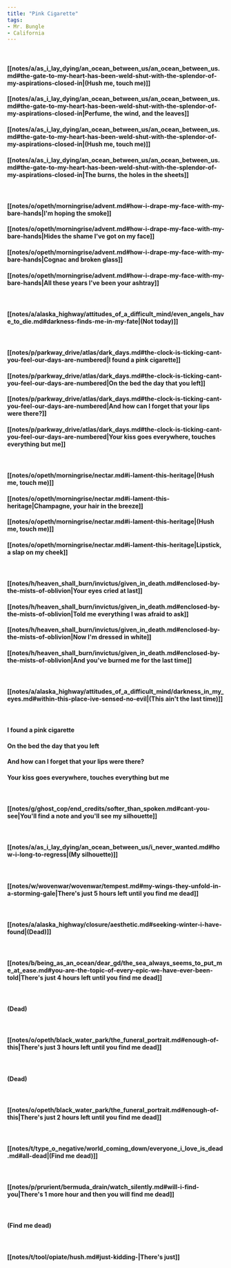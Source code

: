 ```yaml
---
title: "Pink Cigarette"
tags:
- Mr. Bungle
- California
---
```

&nbsp;
#### [[notes/a/as_i_lay_dying/an_ocean_between_us/an_ocean_between_us.md#the-gate-to-my-heart-has-been-weld-shut-with-the-splendor-of-my-aspirations-closed-in|(Hush me, touch me)]]
#### [[notes/a/as_i_lay_dying/an_ocean_between_us/an_ocean_between_us.md#the-gate-to-my-heart-has-been-weld-shut-with-the-splendor-of-my-aspirations-closed-in|Perfume, the wind, and the leaves]]
#### [[notes/a/as_i_lay_dying/an_ocean_between_us/an_ocean_between_us.md#the-gate-to-my-heart-has-been-weld-shut-with-the-splendor-of-my-aspirations-closed-in|(Hush me, touch me)]]
#### [[notes/a/as_i_lay_dying/an_ocean_between_us/an_ocean_between_us.md#the-gate-to-my-heart-has-been-weld-shut-with-the-splendor-of-my-aspirations-closed-in|The burns, the holes in the sheets]]
&nbsp;
#### [[notes/o/opeth/morningrise/advent.md#how-i-drape-my-face-with-my-bare-hands|I'm hoping the smoke]]
#### [[notes/o/opeth/morningrise/advent.md#how-i-drape-my-face-with-my-bare-hands|Hides the shame I've got on my face]]
#### [[notes/o/opeth/morningrise/advent.md#how-i-drape-my-face-with-my-bare-hands|Cognac and broken glass]]
#### [[notes/o/opeth/morningrise/advent.md#how-i-drape-my-face-with-my-bare-hands|All these years I've been your ashtray]]
&nbsp;
#### [[notes/a/alaska_highway/attitudes_of_a_difficult_mind/even_angels_have_to_die.md#darkness-finds-me-in-my-fate|(Not today)]]
&nbsp;
#### [[notes/p/parkway_drive/atlas/dark_days.md#the-clock-is-ticking-cant-you-feel-our-days-are-numbered|I found a pink cigarette]]
#### [[notes/p/parkway_drive/atlas/dark_days.md#the-clock-is-ticking-cant-you-feel-our-days-are-numbered|On the bed the day that you left]]
#### [[notes/p/parkway_drive/atlas/dark_days.md#the-clock-is-ticking-cant-you-feel-our-days-are-numbered|And how can I forget that your lips were there?]]
#### [[notes/p/parkway_drive/atlas/dark_days.md#the-clock-is-ticking-cant-you-feel-our-days-are-numbered|Your kiss goes everywhere, touches everything but me]]
&nbsp;
#### [[notes/o/opeth/morningrise/nectar.md#i-lament-this-heritage|(Hush me, touch me)]]
#### [[notes/o/opeth/morningrise/nectar.md#i-lament-this-heritage|Champagne, your hair in the breeze]]
#### [[notes/o/opeth/morningrise/nectar.md#i-lament-this-heritage|(Hush me, touch me)]]
#### [[notes/o/opeth/morningrise/nectar.md#i-lament-this-heritage|Lipstick, a slap on my cheek]]
&nbsp;
#### [[notes/h/heaven_shall_burn/invictus/given_in_death.md#enclosed-by-the-mists-of-oblivion|Your eyes cried at last]]
#### [[notes/h/heaven_shall_burn/invictus/given_in_death.md#enclosed-by-the-mists-of-oblivion|Told me everything I was afraid to ask]]
#### [[notes/h/heaven_shall_burn/invictus/given_in_death.md#enclosed-by-the-mists-of-oblivion|Now I'm dressed in white]]
#### [[notes/h/heaven_shall_burn/invictus/given_in_death.md#enclosed-by-the-mists-of-oblivion|And you've burned me for the last time]]
&nbsp;
#### [[notes/a/alaska_highway/attitudes_of_a_difficult_mind/darkness_in_my_eyes.md#within-this-place-ive-sensed-no-evil|(This ain't the last time)]]
&nbsp;
#### I found a pink cigarette
#### On the bed the day that you left
#### And how can I forget that your lips were there?
#### Your kiss goes everywhere, touches everything but me
&nbsp;
#### [[notes/g/ghost_cop/end_credits/softer_than_spoken.md#cant-you-see|You'll find a note and you'll see my silhouette]]
&nbsp;
#### [[notes/a/as_i_lay_dying/an_ocean_between_us/i_never_wanted.md#how-i-long-to-regress|(My silhouette)]]
&nbsp;
#### [[notes/w/wovenwar/wovenwar/tempest.md#my-wings-they-unfold-in-a-storming-gale|There's just 5 hours left until you find me dead]]
&nbsp;
#### [[notes/a/alaska_highway/closure/aesthetic.md#seeking-winter-i-have-found|(Dead)]]
&nbsp;
#### [[notes/b/being_as_an_ocean/dear_gd/the_sea_always_seems_to_put_me_at_ease.md#you-are-the-topic-of-every-epic-we-have-ever-been-told|There's just 4 hours left until you find me dead]]
&nbsp;
#### (Dead)
&nbsp;
#### [[notes/o/opeth/black_water_park/the_funeral_portrait.md#enough-of-this|There's just 3 hours left until you find me dead]]
&nbsp;
#### (Dead)
&nbsp;
#### [[notes/o/opeth/black_water_park/the_funeral_portrait.md#enough-of-this|There's just 2 hours left until you find me dead]]
&nbsp;
#### [[notes/t/type_o_negative/world_coming_down/everyone_i_love_is_dead.md#all-dead|(Find me dead)]]
&nbsp;
#### [[notes/p/prurient/bermuda_drain/watch_silently.md#will-i-find-you|There's 1 more hour and then you will find me dead]]
&nbsp;
#### (Find me dead)
&nbsp;
#### [[notes/t/tool/opiate/hush.md#just-kidding-|There's just]]
